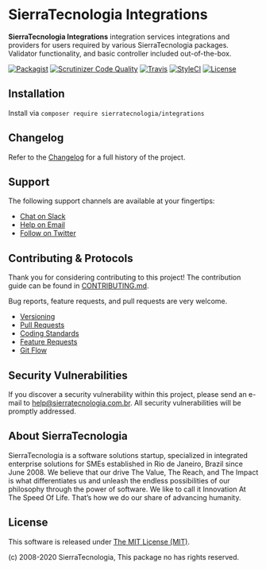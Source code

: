 # SierraTecnologia Integrations

**SierraTecnologia Integrations** integration services integrations and providers for users required by various SierraTecnologia packages. Validator functionality, and basic controller included out-of-the-box.

[![Packagist](https://img.shields.io/packagist/v/sierratecnologia/integrations.svg?label=Packagist&style=flat-square)](https://packagist.org/packages/sierratecnologia/integrations)
[![Scrutinizer Code Quality](https://img.shields.io/scrutinizer/g/sierratecnologia/integrations.svg?label=Scrutinizer&style=flat-square)](https://scrutinizer-ci.com/g/sierratecnologia/integrations/)
[![Travis](https://img.shields.io/travis/sierratecnologia/integrations.svg?label=TravisCI&style=flat-square)](https://travis-ci.org/sierratecnologia/integrations)
[![StyleCI](https://styleci.io/repos/60968880/shield)](https://styleci.io/repos/60968880)
[![License](https://img.shields.io/packagist/l/sierratecnologia/integrations.svg?label=License&style=flat-square)](https://github.com/sierratecnologia/integrations/blob/master/LICENSE)


## Installation

Install via `composer require sierratecnologia/integrations`


## Changelog

Refer to the [Changelog](CHANGELOG.md) for a full history of the project.


## Support

The following support channels are available at your fingertips:

- [Chat on Slack](https://bit.ly/sierratecnologia-slack)
- [Help on Email](mailto:help@sierratecnologia.com.br)
- [Follow on Twitter](https://twitter.com/sierratecnologia)


## Contributing & Protocols

Thank you for considering contributing to this project! The contribution guide can be found in [CONTRIBUTING.md](CONTRIBUTING.md).

Bug reports, feature requests, and pull requests are very welcome.

- [Versioning](CONTRIBUTING.md#versioning)
- [Pull Requests](CONTRIBUTING.md#pull-requests)
- [Coding Standards](CONTRIBUTING.md#coding-standards)
- [Feature Requests](CONTRIBUTING.md#feature-requests)
- [Git Flow](CONTRIBUTING.md#git-flow)


## Security Vulnerabilities

If you discover a security vulnerability within this project, please send an e-mail to [help@sierratecnologia.com.br](help@sierratecnologia.com.br). All security vulnerabilities will be promptly addressed.


## About SierraTecnologia

SierraTecnologia is a software solutions startup, specialized in integrated enterprise solutions for SMEs established in Rio de Janeiro, Brazil since June 2008. We believe that our drive The Value, The Reach, and The Impact is what differentiates us and unleash the endless possibilities of our philosophy through the power of software. We like to call it Innovation At The Speed Of Life. That’s how we do our share of advancing humanity.


## License

This software is released under [The MIT License (MIT)](LICENSE).

(c) 2008-2020 SierraTecnologia, This package no has rights reserved.
